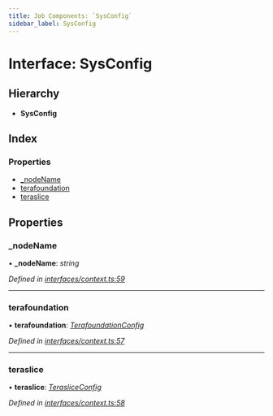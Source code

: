 ```yaml
---
title: Job Components: `SysConfig`
sidebar_label: SysConfig
---
```


# Interface: SysConfig

## Hierarchy

* **SysConfig**

## Index

### Properties

* [_nodeName](sysconfig.md#_nodename)
* [terafoundation](sysconfig.md#terafoundation)
* [teraslice](sysconfig.md#teraslice)

## Properties

###  _nodeName

• **_nodeName**: *string*

*Defined in [interfaces/context.ts:59](https://github.com/terascope/teraslice/blob/d2d877b60/packages/job-components/src/interfaces/context.ts#L59)*

___

###  terafoundation

• **terafoundation**: *[TerafoundationConfig](terafoundationconfig.md)*

*Defined in [interfaces/context.ts:57](https://github.com/terascope/teraslice/blob/d2d877b60/packages/job-components/src/interfaces/context.ts#L57)*

___

###  teraslice

• **teraslice**: *[TerasliceConfig](terasliceconfig.md)*

*Defined in [interfaces/context.ts:58](https://github.com/terascope/teraslice/blob/d2d877b60/packages/job-components/src/interfaces/context.ts#L58)*
